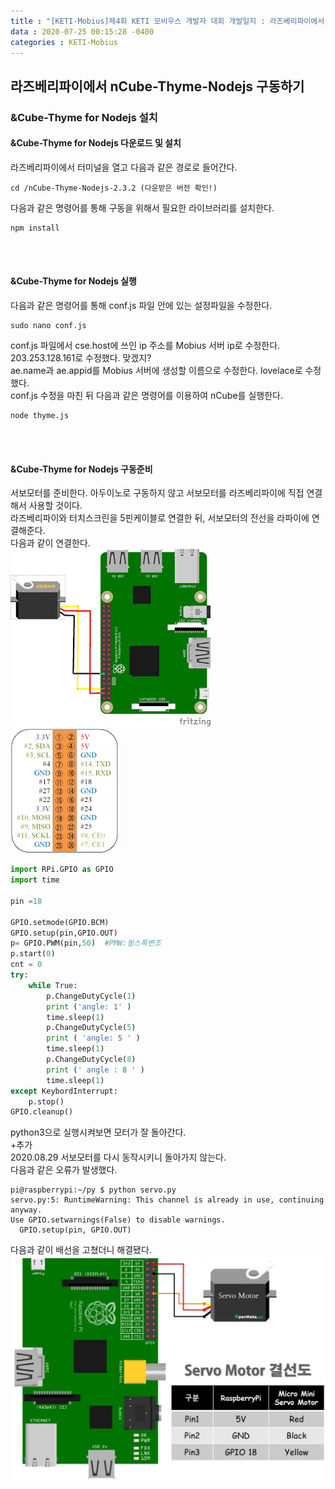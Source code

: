 ```yaml
---
title : "[KETI-Mobius]제4회 KETI 모비우스 개발자 대회 개발일지 : 라즈베리파이에서 nCube-Thyme-Nodejs 구동하기"
data : 2020-07-25 00:15:28 -0400
categories : KETI-Mobius
---
```


## 라즈베리파이에서 nCube-Thyme-Nodejs 구동하기
### &Cube-Thyme for Nodejs 설치
#### &Cube-Thyme for Nodejs 다운로드 및 설치
라즈베리파이에서 터미널을 열고 다음과 같은 경로로 들어간다. <br>
```
cd /nCube-Thyme-Nodejs-2.3.2 (다운받은 버전 확인!)
```
다음과 같은 명령어를 통해 구동을 위해서 필요한 라이브러리를 설치한다.<br>
```
npm install
```
<br>
<br>

#### &Cube-Thyme for Nodejs 실행
다음과 같은 명령어를 통해 conf.js 파일 안에 있는 설정파일을 수정한다.<br>
```
sudo nano conf.js
```
conf.js 파일에서 cse.host에 쓰인 ip 주소를 Mobius 서버 ip로 수정한다. 203.253.128.161로 수정했다. 맞겠지?<br>
ae.name과 ae.appid를 Mobius 서버에 생성할 이름으로 수정한다. lovelace로 수정했다.<br>
conf.js 수정을 마친 뒤 다음과 같은 명령어를 이용하여 nCube를 실행한다.<br>
```
node thyme.js
```
<br>
<br>

#### &Cube-Thyme for Nodejs 구동준비
서보모터를 준비한다. 아두이노로 구동하지 않고 서보모터를 라즈베리파이에 직접 연결해서 사용할 것이다.<br>
라즈베리파이와 터치스크린을 5핀케이블로 연결한 뒤, 서보모터의 전선을 라파이에 연결해준다.<br>
다음과 같이 연결한다.<br>
![Alt Text](/assets/images/mobius/raspberryPi_servo.jpg)<br>
![Alt Text](/assets/images/mobius/GPIO.png)<br>
```python
import RPi.GPIO as GPIO
import time
    
pin =18
    
GPIO.setmode(GPIO.BCM)
GPIO.setup(pin,GPIO.OUT)
p= GPIO.PWM(pin,50)  #PMW:펄스폭변조
p.start(0)
cnt = 0
try:
    while True:
        p.ChangeDutyCycle(1)
        print ('angle: 1' )
        time.sleep(1)
        p.ChangeDutyCycle(5)
        print ( 'angle: 5 ' )
        time.sleep(1)
        p.ChangeDutyCycle(8)
        print (' angle : 8 ' )
        time.sleep(1)
except KeybordInterrupt:
    p.stop()
GPIO.cleanup()
```

python3으로 실행시켜보면 모터가 잘 돌아간다. <br>
+추가<br>
2020.08.29 서보모터를 다시 동작시키니 돌아가지 않는다. <br>
다음과 같은 오류가 발생했다.<br>
```
pi@raspberrypi:~/py $ python servo.py
servo.py:5: RuntimeWarning: This channel is already in use, continuing anyway.                                                                                                                       Use GPIO.setwarnings(False) to disable warnings.
  GPIO.setup(pin, GPIO.OUT)
```
다음과 같이 배선을 고쳤더니 해결됐다.<br>
![Alt Text](/assets/images/mobius/servo1.jpg)<br>
